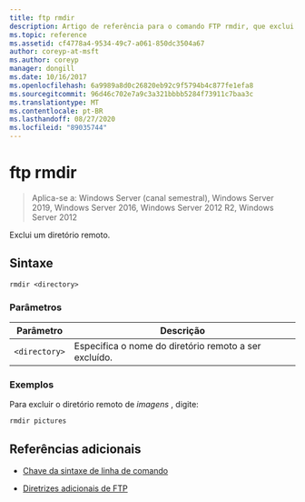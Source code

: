 ```yaml
---
title: ftp rmdir
description: Artigo de referência para o comando FTP rmdir, que exclui um diretório raiz.
ms.topic: reference
ms.assetid: cf4778a4-9534-49c7-a061-850dc3504a67
author: coreyp-at-msft
ms.author: coreyp
manager: dongill
ms.date: 10/16/2017
ms.openlocfilehash: 6a9989a8d0c26820eb92c9f5794b4c877fe1efa8
ms.sourcegitcommit: 96d46c702e7a9c3a321bbbb5284f73911c7baa3c
ms.translationtype: MT
ms.contentlocale: pt-BR
ms.lasthandoff: 08/27/2020
ms.locfileid: "89035744"
---
```

# <a name="ftp-rmdir"></a>ftp rmdir

> Aplica-se a: Windows Server (canal semestral), Windows Server 2019, Windows Server 2016, Windows Server 2012 R2, Windows Server 2012

Exclui um diretório remoto.

## <a name="syntax"></a>Sintaxe

```
rmdir <directory>
```

### <a name="parameters"></a>Parâmetros

| Parâmetro | Descrição |
| --------- | ----------- |
| `<directory>` | Especifica o nome do diretório remoto a ser excluído. |

### <a name="examples"></a>Exemplos

Para excluir o diretório remoto de *imagens* , digite:

```
rmdir pictures
```

## <a name="additional-references"></a>Referências adicionais

- [Chave da sintaxe de linha de comando](command-line-syntax-key.md)

- [Diretrizes adicionais de FTP](/previous-versions/orphan-topics/ws.10/cc756013(v=ws.10))
